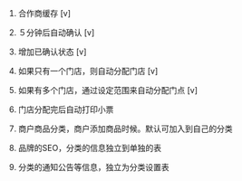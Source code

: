 1. 合作商缓存          [v]
2. ５分钟后自动确认     [v]
3. 增加已确认状态       [v]
3. 如果只有一个门店，则自动分配门店   [v]
4. 如果有多个门店，通过设定范围来自动分配门点  [v]

5. 门店分配完后自动打印小票
6. 商户商品分类，商户添加商品时候。默认可加入到自己的分类
7. 品牌的SEO，分类的信息独立到单独的表
8. 分类的通知公告等信息，独立为分类设置表
